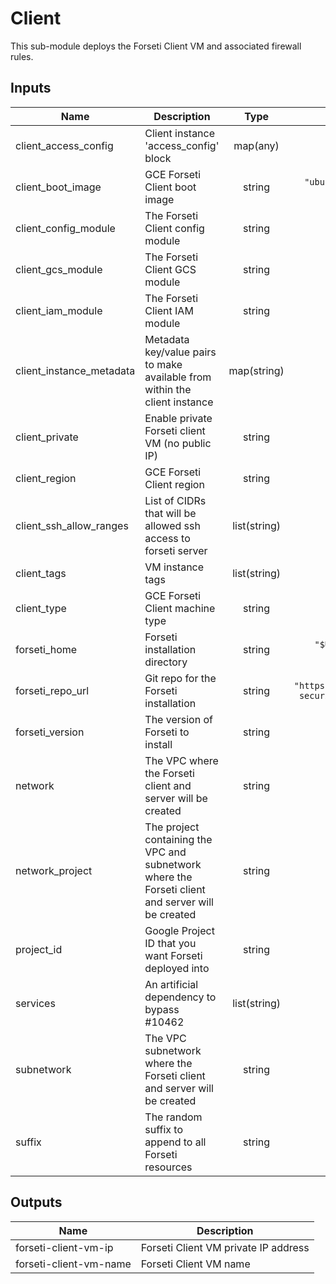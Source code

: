 # Client

This sub-module deploys the Forseti Client VM and associated firewall rules.

<!-- BEGINNING OF PRE-COMMIT-TERRAFORM DOCS HOOK -->
## Inputs

| Name | Description | Type | Default | Required |
|------|-------------|:----:|:-----:|:-----:|
| client\_access\_config | Client instance 'access_config' block | map(any) | `<map>` | no |
| client\_boot\_image | GCE Forseti Client boot image | string | `"ubuntu-os-cloud/ubuntu-1804-lts"` | no |
| client\_config\_module | The Forseti Client config module | string | n/a | yes |
| client\_gcs\_module | The Forseti Client GCS module | string | n/a | yes |
| client\_iam\_module | The Forseti Client IAM module | string | n/a | yes |
| client\_instance\_metadata | Metadata key/value pairs to make available from within the client instance | map(string) | `<map>` | no |
| client\_private | Enable private Forseti client VM (no public IP) | string | `"false"` | no |
| client\_region | GCE Forseti Client region | string | `"us-central1"` | no |
| client\_ssh\_allow\_ranges | List of CIDRs that will be allowed ssh access to forseti server | list(string) | `<list>` | no |
| client\_tags | VM instance tags | list(string) | `<list>` | no |
| client\_type | GCE Forseti Client machine type | string | `"n1-standard-2"` | no |
| forseti\_home | Forseti installation directory | string | `"$USER_HOME/forseti-security"` | no |
| forseti\_repo\_url | Git repo for the Forseti installation | string | `"https://github.com/forseti-security/forseti-security"` | no |
| forseti\_version | The version of Forseti to install | string | `"v2.21.0"` | no |
| network | The VPC where the Forseti client and server will be created | string | `"default"` | no |
| network\_project | The project containing the VPC and subnetwork where the Forseti client and server will be created | string | `""` | no |
| project\_id | Google Project ID that you want Forseti deployed into | string | n/a | yes |
| services | An artificial dependency to bypass #10462 | list(string) | `<list>` | no |
| subnetwork | The VPC subnetwork where the Forseti client and server will be created | string | `"default"` | no |
| suffix | The random suffix to append to all Forseti resources | string | n/a | yes |

## Outputs

| Name | Description |
|------|-------------|
| forseti-client-vm-ip | Forseti Client VM private IP address |
| forseti-client-vm-name | Forseti Client VM name |

<!-- END OF PRE-COMMIT-TERRAFORM DOCS HOOK -->
